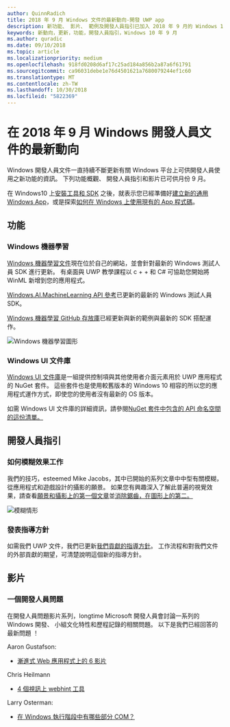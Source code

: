 ```yaml
---
author: QuinnRadich
title: 2018 年 9 月 Windows 文件的最新動向-開發 UWP app
description: 新功能、 影片、 範例及開發人員指引已加入 2018 年 9 月的 Windows 10 開發人員文件。
keywords: 新動向，更新，功能，開發人員指引，Windows 10 年 9 月
ms.author: quradic
ms.date: 09/10/2018
ms.topic: article
ms.localizationpriority: medium
ms.openlocfilehash: 918fd0208d6af17c25ad184a856b2a87a6f61791
ms.sourcegitcommit: ca96031debe1e76d4501621a7680079244ef1c60
ms.translationtype: MT
ms.contentlocale: zh-TW
ms.lasthandoff: 10/30/2018
ms.locfileid: "5822369"
---
```

# <a name="whats-new-in-the-windows-developer-docs-in-september-2018"></a>在 2018 年 9 月 Windows 開發人員文件的最新動向

Windows 開發人員文件一直持續不斷更新有關 Windows 平台上可供開發人員使用之新功能的資訊。 下列功能概觀、 開發人員指引和影片已可供月份 9 月。

在 Windows10 上[安裝工具和 SDK](http://go.microsoft.com/fwlink/?LinkId=821431) 之後，就表示您已經準備好[建立新的通用 Windows App](../get-started/create-uwp-apps.md)，或是探索[如何在 Windows 上使用現有的 App 程式碼](../porting/index.md)。

## <a name="features"></a>功能

### <a name="windows-machine-learning"></a>Windows 機器學習

[Windows 機器學習文件](https://docs.microsoft.com/windows/ai/)現在位於自己的網站，並會針對最新的 Windows 測試人員 SDK 進行更新。 有桌面與 UWP 教學課程以 c + + 和 C# 可協助您開始將 WinML 新增到您的應用程式。

[Windows.AI.MachineLearning API 參考](https://docs.microsoft.com/uwp/api/windows.ai.machinelearning)已更新的最新的 Windows 測試人員 SDK。

[Windows 機器學習 GitHub 存放庫](https://github.com/Microsoft/Windows-Machine-Learning)已經更新與新的範例與最新的 SDK 搭配運作。

![Windows 機器學習圖形](images/winml-graphic.png)

### <a name="windows-ui-library"></a>Windows UI 文件庫

[Windows UI 文件庫](https://aka.ms/winui-docs)是一組提供控制項與其他使用者介面元素用於 UWP 應用程式的 NuGet 套件。 這些套件也是使用較舊版本的 Windows 10 相容的所以您的應用程式運作方式，即使您的使用者沒有最新的 OS 版本。

如需 Windows UI 文件庫的詳細資訊，請參閱[NuGet 套件中包含的 API 命名空間的這份清單。](https://docs.microsoft.com/uwp/api/overview/winui/)

## <a name="developer-guidance"></a>開發人員指引

### <a name="how-blur-effects-work"></a>如何模糊效果工作

我們的技巧，esteemed Mike Jacobs，其中已開始的系列文章中中型有關模糊，從應用程式和遊戲設計的攝影的願景。 如果您有興趣深入了解此普遍的視覺效果，請查看[願景和攝影上的第一個文章](https://medium.com/microsoft-design/science-in-the-system-how-blur-effects-work-8b0590996e09)並[消除鋸齒，在圖形上的第二。](https://medium.com/microsoft-design/science-in-the-system-how-blur-effects-work-part-2-c5589a738515)

![模糊情形](images/blur-example.jpg)

### <a name="contributing-guidance"></a>發表指導方針

如需我們 UWP 文件，我們已更新[我們貢獻的指導方針](https://github.com/MicrosoftDocs/windows-uwp/blob/docs/CONTRIBUTING.md)。 工作流程和對我們文件的外部貢獻的期望，可清楚說明這個新的指導方針。

## <a name="videos"></a>影片

### <a name="one-dev-question"></a>一個開發人員問題

在開發人員問題影片系列，longtime Microsoft 開發人員會討論一系列的 Windows 開發、 小組文化特性和歷程記錄的相關問題。 以下是我們已經回答的最新問題 ！

Aaron Gustafson:

* [漸進式 Web 應用程式上的 6 影片](https://www.youtube.com/playlist?list=PLWs4_NfqMtoyPHoI-CIB71mEq-om6m35I)

Chris Heilmann

* [4 個視訊上 webhint 工具](https://www.youtube.com/watch?v=eXfmxmiA00Y&list=PLWs4_NfqMtow00LM-vgyECAlMDxx84Q2v)

Larry Osterman:

* [在 Windows 執行階段中有哪些部分 COM？](https://youtu.be/_nsMjHqRn1w)